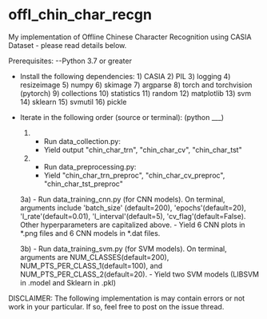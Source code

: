 # offl_chin_char_recgn
My implementation of Offline Chinese Character Recognition using CASIA Dataset - please read details below.

Prerequisites: 
--Python 3.7 or greater

- Install the following dependencies: 
      1) CASIA 
      2) PIL 
      3) logging
      4) resizeimage
      5) numpy
      6) skimage
      7) argparse
      8) torch and torchvision (pytorch)
      9) collections
      10) statistics
      11) random
      12) matplotlib
      13) svm
      14) sklearn
      15) svmutil
      16) pickle
      
- Iterate in the following order (source or terminal): (python ___)
  1)  - Run data_collection.py:
      - Yield output "chin_char_trn", "chin_char_cv", "chin_char_tst"
      
  2)  - Run data_preprocessing.py:
      - Yield "chin_char_trn_preproc", "chin_char_cv_preproc", "chin_char_tst_preproc"
      
  3a) - Run data_training_cnn.py (for CNN models). On terminal, arguments include 'batch_size' (default=200), 
         'epochs'(default=20), 'l_rate'(default=0.01), 'l_interval'(default=5), 
         'cv_flag'(default=False). Other hyperparameters are capitalized above. 
       - Yield 6 CNN plots in *.png files and 6 CNN models in *.dat files.
       
  3b)  - Run data_training_svm.py (for SVM models). On terminal, arguments are NUM_CLASSES(default=200), 
         NUM_PTS_PER_CLASS_1(default=100), and NUM_PTS_PER_CLASS_2(default=20).
       - Yield two SVM models (LIBSVM in .model and Sklearn in .pkl)
       
DISCLAIMER: The following implementation is may contain errors or not work in your particular. 
            If so, feel free to post on the issue thread.
